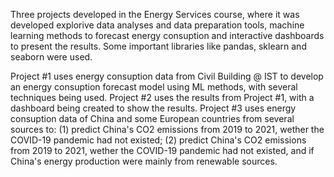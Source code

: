 Three projects developed in the Energy Services course, where it was developed explorive data analyses and data preparation tools, machine learning methods to forecast energy consuption and
interactive dashboards to present the results. Some important libraries like pandas, sklearn and seaborn were used.

Project #1 uses energy consuption data from Civil Building @ IST to develop an energy consuption forecast model using ML methods, with several techniques being used.
Project #2 uses the results from Project #1, with a dashboard being created to show the results.
Project #3 uses energy consuption data of China and some European countries from several sources to: 
(1) predict China's CO2 emissions from 2019 to 2021, wether the COVID-19 pandemic had not existed; 
(2) predict China's CO2 emissions from 2019 to 2021, wether the COVID-19 pandemic had not existed, and if China's energy production were mainly from renewable sources.
